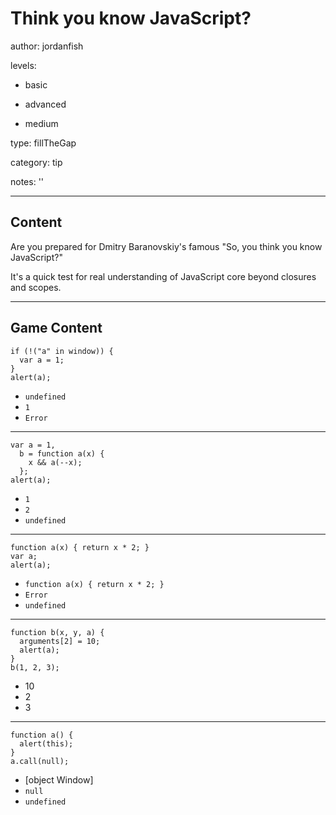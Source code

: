 # Think you know JavaScript?
author: jordanfish

levels:

  - basic

  - advanced

  - medium

type: fillTheGap

category: tip

notes: ''

---
## Content

Are you prepared for Dmitry Baranovskiy's famous "So, you think you know JavaScript?" 

It's a quick test for real understanding of JavaScript core beyond closures and scopes.

---
## Game Content

```
if (!("a" in window)) {
  var a = 1;
}
alert(a);
```
* `undefined`
* `1`
* `Error`
---
```
var a = 1,
  b = function a(x) {
    x && a(--x);
  };
alert(a);
```
* `1`
* `2`
* `undefined`
---
```
function a(x) { return x * 2; }
var a;
alert(a);
```
* `function a(x) { return x * 2; }`
* `Error`
* `undefined`
---
```
function b(x, y, a) {
  arguments[2] = 10;
  alert(a);
}
b(1, 2, 3);
```
* 10
* 2
* 3
---
```
function a() {
  alert(this);
}
a.call(null);
```
* [object Window]
* `null`
* `undefined`
